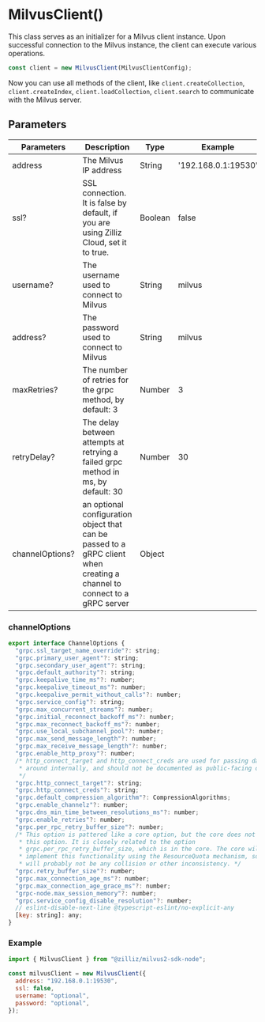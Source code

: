 # MilvusClient()

This class serves as an initializer for a Milvus client instance. Upon successful connection to the Milvus instance, the client can execute various operations.

```javascript
const client = new MilvusClient(MilvusClientConfig);
```

Now you can use all methods of the client, like `client.createCollection`, `client.createIndex`, `client.loadCollection`, `client.search` to communicate with the Milvus server.

## Parameters

| Parameters      | Description                                                                                                              | Type    | Example             |
| --------------- | ------------------------------------------------------------------------------------------------------------------------ | ------- | ------------------- |
| address         | The Milvus IP address                                                                                                    | String  | '192.168.0.1:19530' |
| ssl?            | SSL connection. It is false by default, if you are using Zilliz Cloud, set it to true.                                   | Boolean | false               |
| username?       | The username used to connect to Milvus                                                                                   | String  | milvus              |
| address?        | The password used to connect to Milvus                                                                                   | String  | milvus              |
| maxRetries?     | The number of retries for the grpc method, by default: 3                                                                 | Number  | 3                   |
| retryDelay?     | The delay between attempts at retrying a failed grpc method in ms, by default: 30                                        | Number  | 30                  |
| channelOptions? | an optional configuration object that can be passed to a gRPC client when creating a channel to connect to a gRPC server | Object  |                     |

### channelOptions

```javascript
export interface ChannelOptions {
  "grpc.ssl_target_name_override"?: string;
  "grpc.primary_user_agent"?: string;
  "grpc.secondary_user_agent"?: string;
  "grpc.default_authority"?: string;
  "grpc.keepalive_time_ms"?: number;
  "grpc.keepalive_timeout_ms"?: number;
  "grpc.keepalive_permit_without_calls"?: number;
  "grpc.service_config"?: string;
  "grpc.max_concurrent_streams"?: number;
  "grpc.initial_reconnect_backoff_ms"?: number;
  "grpc.max_reconnect_backoff_ms"?: number;
  "grpc.use_local_subchannel_pool"?: number;
  "grpc.max_send_message_length"?: number;
  "grpc.max_receive_message_length"?: number;
  "grpc.enable_http_proxy"?: number;
  /* http_connect_target and http_connect_creds are used for passing data
   * around internally, and should not be documented as public-facing options
   */
  "grpc.http_connect_target"?: string;
  "grpc.http_connect_creds"?: string;
  "grpc.default_compression_algorithm"?: CompressionAlgorithms;
  "grpc.enable_channelz"?: number;
  "grpc.dns_min_time_between_resolutions_ms"?: number;
  "grpc.enable_retries"?: number;
  "grpc.per_rpc_retry_buffer_size"?: number;
  /* This option is pattered like a core option, but the core does not have
   * this option. It is closely related to the option
   * grpc.per_rpc_retry_buffer_size, which is in the core. The core will likely
   * implement this functionality using the ResourceQuota mechanism, so there
   * will probably not be any collision or other inconsistency. */
  "grpc.retry_buffer_size"?: number;
  "grpc.max_connection_age_ms"?: number;
  "grpc.max_connection_age_grace_ms"?: number;
  "grpc-node.max_session_memory"?: number;
  "grpc.service_config_disable_resolution"?: number;
  // eslint-disable-next-line @typescript-eslint/no-explicit-any
  [key: string]: any;
}
```

### Example

```javascript
import { MilvusClient } from "@zilliz/milvus2-sdk-node";

const milvusClient = new MilvusClient({
  address: "192.168.0.1:19530",
  ssl: false,
  username: "optional",
  password: "optional",
});
```
